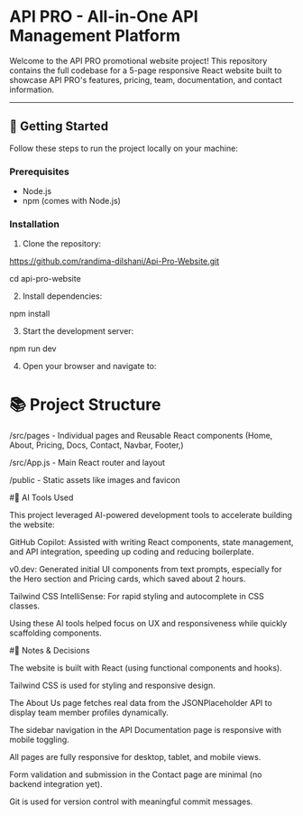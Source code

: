 # API PRO - All-in-One API Management Platform

Welcome to the API PRO promotional website project! This repository contains the full codebase for a 5-page responsive React website built to showcase API PRO's features, pricing, team, documentation, and contact information.

---

## 🚀 Getting Started

Follow these steps to run the project locally on your machine:

### Prerequisites

- Node.js 
- npm (comes with Node.js)

### Installation

1. Clone the repository:

 https://github.com/randima-dilshani/Api-Pro-Website.git
 
 cd api-pro-website

2. Install dependencies:

npm install

3. Start the development server:

npm run dev

4. Open your browser and navigate to:


# 📚 Project Structure

/src/pages - Individual pages and Reusable React components (Home, About, Pricing, Docs, Contact, Navbar, Footer,)

/src/App.js - Main React router and layout

/public - Static assets like images and favicon


#🤖 AI Tools Used

This project leveraged AI-powered development tools to accelerate building the website:

GitHub Copilot: Assisted with writing React components, state management, and API integration, speeding up coding and reducing boilerplate.

v0.dev: Generated initial UI components from text prompts, especially for the Hero section and Pricing cards, which saved about 2 hours.

Tailwind CSS IntelliSense: For rapid styling and autocomplete in CSS classes.

Using these AI tools helped focus on UX and responsiveness while quickly scaffolding components.


#📝 Notes & Decisions

The website is built with React (using functional components and hooks).

Tailwind CSS is used for styling and responsive design.

The About Us page fetches real data from the JSONPlaceholder API to display team member profiles dynamically.

The sidebar navigation in the API Documentation page is responsive with mobile toggling.

All pages are fully responsive for desktop, tablet, and mobile views.

Form validation and submission in the Contact page are minimal (no backend integration yet).

Git is used for version control with meaningful commit messages.

